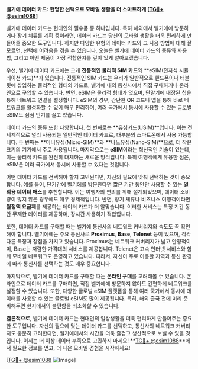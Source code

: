**벨기에 데이터 카드: 현명한 선택으로 모바일 생활을 더 스마트하게 [[TG💪+ @esim1088](https://t.me/s/esim1088)]**

벨기에 데이터 카드는 현대인의 필수품 중 하나입니다. 특히 해외에서 벨기에에 방문하거나 장기 체류를 계획 중이라면, 데이터 카드는 당신의 모바일 생활을 더욱 편리하게 만들어줄 중요한 도구입니다. 하지만 다양한 유형의 데이터 카드와 그 사용 방법에 대해 잘 모르면, 선택에 어려움을 겪을 수 있습니다. 오늘은 벨기에 데이터 카드의 종류와 사용법, 그리고 어떤 제품이 가장 적합한지를 깊이 있게 알아보겠습니다.

우선, 벨기에 데이터 카드에는 크게 **전통적인 물리적 SIM 카드**와 **eSIM(전자식 시뮬레이션 카드)**가 있습니다. 전통적인 SIM 카드는 우리가 일반적으로 핸드폰이나 태블릿에 삽입하는 물리적인 형태의 카드로, 벨기에 내의 통신사에서 직접 구매하거나 온라인으로 구입할 수 있습니다. 반면, eSIM은 물리적 형태가 없으며, 단말기에 내장된 칩을 통해 네트워크 연결을 설정합니다. eSIM의 경우, 간단한 QR 코드나 앱을 통해 바로 네트워크를 활성화할 수 있어 매우 편리하며, 여러 국가에서 동시에 사용할 수 있는 글로벌 eSIM도 점점 인기를 끌고 있습니다.

데이터 카드의 종류 또한 다양합니다. 첫 번째로는 **유심카드(USIM)**입니다. 이는 전 세계적으로 널리 사용되는 일반적인 데이터 카드로, 대부분의 스마트폰에서 사용 가능합니다. 두 번째는 **미니유심(Micro-SIM)**과 **나노유심(Nano-SIM)**으로, 더 작은 크기의 기기에서 주로 사용됩니다. 마지막으로는 **eSIM**이라는 혁신적인 기술이 있는데, 이는 물리적 카드를 완전히 대체하는 새로운 방식입니다. 특히 여행객에게 유용한 점은, eSIM은 여러 국가에서 동시에 사용할 수 있다는 것입니다.

어떤 데이터 카드를 선택해야 할지 고민된다면, 자신의 필요에 맞춰 선택하는 것이 중요합니다. 예를 들어, 단기간에 벨기에를 방문한다면 짧은 기간 동안만 사용할 수 있는 **일회용 데이터 패스**를 추천합니다. 이는 여행자의 편의를 위해 설계되었으며, 데이터 소비량이 많지 않은 경우에도 매우 경제적입니다. 반면, 장기 체류나 비즈니스 여행객이라면 **월정액 요금제**를 제공하는 데이터 카드가 더 알맞습니다. 이러한 서비스는 특정 기간 동안 무제한 데이터를 제공하며, 장시간 사용하기 적합합니다.

또한, 데이터 카드를 구매할 때는 벨기에 통신사의 네트워크 커버리지와 속도도 꼭 확인해야 합니다. 벨기에에는 주요 통신사로 **Proximus**, **Base**, **Telenet** 등이 있으며, 각각 다른 특징과 장점을 가지고 있습니다. Proximus는 네트워크 커버리지가 넓고 안정적이며, Base는 저렴한 가격대의 서비스를 제공합니다. Telenet은 고속 인터넷 서비스와 함께 모바일 네트워크도 운영하고 있습니다. 따라서, 자신이 주로 이용할 지역과 통신 환경에 따라 통신사를 선택하는 것도 매우 중요합니다.

마지막으로, 벨기에 데이터 카드를 구매할 때는 **온라인 구매**를 고려해볼 수 있습니다. 온라인으로 데이터 카드를 구매하면, 직접 벨기에에 방문하지 않아도 간편하게 네트워크를 설정할 수 있습니다. 또한, 다양한 글로벌 eSIM 플랫폼을 통해 여러 국가에서 동시에 데이터를 사용할 수 있는 글로벌 eSIM도 많이 제공됩니다. 특히, 해외 출국 전에 미리 준비해두면 현지에서의 불편함을 최소화할 수 있습니다.

**결론적으로**, 벨기에 데이터 카드는 현대인의 일상생활을 더욱 편리하게 만들어주는 중요한 도구입니다. 자신의 필요에 맞는 데이터 카드를 선택하고, 통신사의 네트워크 커버리지도 충분히 고려한다면, 벨기에에서의 시간을 더욱 즐겁고 생산적으로 보낼 수 있을 것입니다. 이제는 더 이상 데이터 부족으로 고민하지 마세요! **[TG💪+ @esim1088](https://t.me/s/esim1088)**에서 필요한 정보를 얻고, 더 나은 모바일 경험을 시작하세요!

[[TG💪+ @esim1088](https://t.me/s/esim1088) ![Image](https://i.postimg.cc/Y0z9fWf4/image.png)]